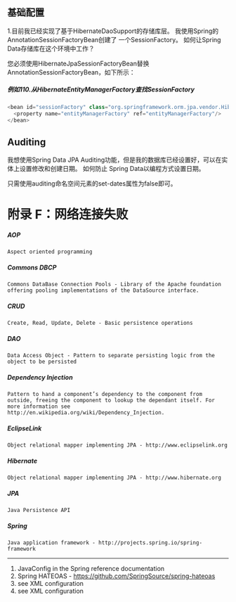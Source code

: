 ## 基础配置
1.目前我已经实现了基于HibernateDaoSupport的存储库层。 我使用Spring的AnnotationSessionFactoryBean创建了
一个SessionFactory。 如何让Spring Data存储库在这个环境中工作？

您必须使用HibernateJpaSessionFactoryBean替换AnnotationSessionFactoryBean，如下所示：

##### 例如110.从HibernateEntityManagerFactory查找SessionFactory
~~~java
<bean id="sessionFactory" class="org.springframework.orm.jpa.vendor.HibernateJpaSessionFactoryBean">
  <property name="entityManagerFactory" ref="entityManagerFactory"/>
</bean>
~~~
## Auditing
我想使用Spring Data JPA Auditing功能，但是我的数据库已经设置好，可以在实体上设置修改和创建日期。 如何防止
Spring Data以编程方式设置日期。

只需使用auditing命名空间元素的set-dates属性为false即可。

# 附录 F：网络连接失败
##### **AOP**
    Aspect oriented programming

##### **Commons DBCP**
    Commons DataBase Connection Pools - Library of the Apache foundation offering pooling implementations of the DataSource interface.

##### **CRUD**
    Create, Read, Update, Delete - Basic persistence operations

##### **DAO**
    Data Access Object - Pattern to separate persisting logic from the object to be persisted

##### **Dependency Injection**
    Pattern to hand a component’s dependency to the component from outside, freeing the component to lookup the dependant itself. For more information see http://en.wikipedia.org/wiki/Dependency_Injection.

##### **EclipseLink**
    Object relational mapper implementing JPA - http://www.eclipselink.org

##### **Hibernate**
    Object relational mapper implementing JPA - http://www.hibernate.org

##### **JPA**
    Java Persistence API

##### **Spring**
    Java application framework - http://projects.spring.io/spring-framework
_______________________________________________________________________________________________________
1. JavaConfig in the Spring reference documentation
2. Spring HATEOAS - https://github.com/SpringSource/spring-hateoas
3. see XML configuration
4. see XML configuration